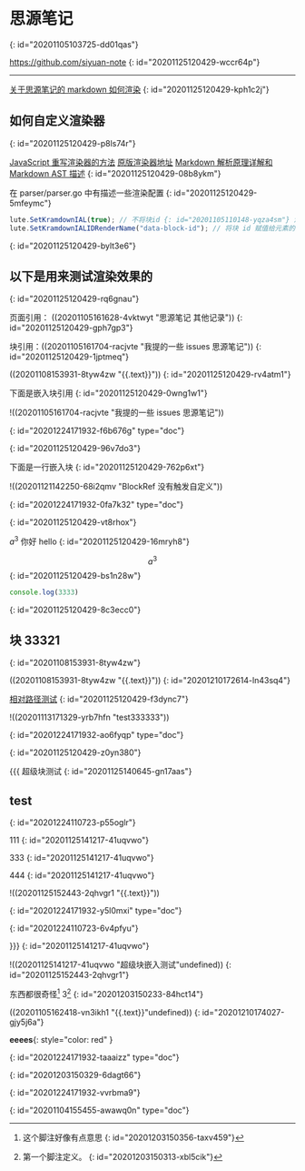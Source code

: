 # 思源笔记
{: id="20201105103725-dd01qas"}

https://github.com/siyuan-note
{: id="20201125120429-wccr64p"}

---

[关于思源笔记的 markdown 如何渲染](https://github.com/siyuan-note/siyuan/issues/418)
{: id="20201125120429-kph1c2j"}

## 如何自定义渲染器
{: id="20201125120429-p8ls74r"}

[JavaScript 重写渲染器的方法](https://github.com/88250/lute/issues/5)  [原版渲染器地址](https://github.com/88250/lute/blob/master/render/html_renderer.go)   [Markdown 解析原理详解和 Markdown AST 描述](https://ld246.com/article/1587637426085)
{: id="20201125120429-08b8ykm"}

在 parser/parser.go 中有描述一些渲染配置
{: id="20201125120429-5mfeymc"}

```javascript
lute.SetKramdownIAL(true); // 不将块id {: id="20201105110148-yqza4sm"} 渲染为文本
lute.SetKramdownIALIDRenderName("data-block-id"); // 将块 id 赋值给元素的data-block-id
```
{: id="20201125120429-bylt3e6"}

## 以下是用来测试渲染效果的
{: id="20201125120429-rq6gnau"}

页面引用： ((20201105161628-4vktwyt "思源笔记 其他记录"))
{: id="20201125120429-gph7gp3"}

块引用：((20201105161704-racjvte "我提的一些 issues  思源笔记"))
{: id="20201125120429-1jptmeq"}

((20201108153931-8tyw4zw "{{.text}}"))
{: id="20201125120429-rv4atm1"}

下面是嵌入块引用
{: id="20201125120429-0wng1w1"}

!((20201105161704-racjvte "我提的一些 issues  思源笔记"))

{: id="20201224171932-f6b676g" type="doc"}

{: id="20201125120429-96v7do3"}

下面是一行嵌入块
{: id="20201125120429-762p6xt"}

!((20201121142250-68i2qmv "BlockRef 没有触发自定义"))

{: id="20201224171932-0fa7k32" type="doc"}

{: id="20201125120429-vt8rhox"}

$a^3$    你好 hello
{: id="20201125120429-16mryh8"}

$$
a^3
$$
{: id="20201125120429-bs1n28w"}

```javascript {run}
console.log(3333)
```
{: id="20201125120429-8c3ecc0"}

## 块 33321
{: id="20201108153931-8tyw4zw"}

((20201108153931-8tyw4zw "{{.text}}"))
{: id="20201210172614-ln43sq4"}

[相对路径测试](../blog)
{: id="20201125120429-f3dync7"}

!((20201113171329-yrb7hfn "test333333"))

{: id="20201224171932-ao6fyqp" type="doc"}

{: id="20201125120429-z0yn380"}

{{{
超级块测试
{: id="20201125140645-gn17aas"}

## test
{: id="20201224110723-p55oglr"}

111
{: id="20201125141217-41uqvwo"}

333
{: id="20201125141217-41uqvwo"}

444
{: id="20201125141217-41uqvwo"}

!((20201125152443-2qhvgr1 "{{.text}}"))

{: id="20201224171932-y5l0mxi" type="doc"}

{: id="20201224110723-6v4pfyu"}

}}}
{: id="20201125141217-41uqvwo"}

!((20201125141217-41uqvwo "超级块嵌入测试"undefined))
{: id="20201125152443-2qhvgr1"}

东西都很奇怪[^test] 3[^1]
{: id="20201203150233-84hct14"}

((20201105162418-vn3ikh1 "{{.text}}"undefined))
{: id="20201210174027-gjy5j6a"}

**eeees**{: style="color: red" }

{: id="20201224171932-taaaizz" type="doc"}

{: id="20201203150329-6dagt66"}

[^test]: 这个脚注好像有点意思
    {: id="20201203150356-taxv459"}


[^1]: 第一个脚注定义。
    {: id="20201203150313-xbl5cik"}


{: id="20201224171932-vvrbma9"}


{: id="20201104155455-awawq0n" type="doc"}
